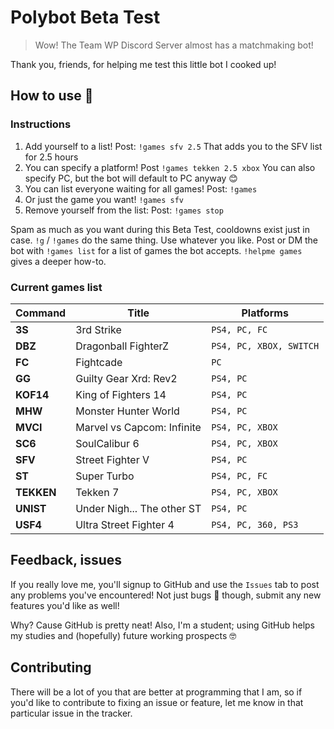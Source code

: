# Polybot Beta Test
> Wow! The Team WP Discord Server almost has a matchmaking bot!

Thank you, friends, for helping me test this little bot I cooked up!

## How to use 🤔
### Instructions
1. Add yourself to a list! Post: `!games sfv 2.5` That adds you to the SFV list for 2.5 hours
1. You can specify a platform! Post `!games tekken 2.5 xbox` You can also specify PC, but the bot will default to PC anyway 😊
1. You can list everyone waiting for all games! Post: `!games`
1. Or just the game you want! `!games sfv`
1. Remove yourself from the list: Post: `!games stop`

Spam as much as you want during this Beta Test, cooldowns exist just in case.
`!g` / `!games` do the same thing. Use whatever you like.
Post or DM the bot with `!games list`  for a list of games the bot accepts.
`!helpme games` gives a deeper how-to.

### Current games list
Command | Title | Platforms
------- | ----- | ---------
**3S** | 3rd Strike | `PS4, PC, FC`
**DBZ** | Dragonball FighterZ | `PS4, PC, XBOX, SWITCH`
**FC** | Fightcade | `PC`
**GG** | Guilty Gear Xrd: Rev2 | `PS4, PC`
**KOF14** | King of Fighters 14 | `PS4, PC`
**MHW** | Monster Hunter World | `PS4, PC`
**MVCI** | Marvel vs Capcom: Infinite | `PS4, PC, XBOX`
**SC6** | SoulCalibur 6 | `PS4, PC, XBOX`
**SFV** | Street Fighter V | `PS4, PC`
**ST** | Super Turbo | `PS4, PC, FC`
**TEKKEN** | Tekken 7 | `PS4, PC, XBOX`
**UNIST** | Under Nigh... The other ST | `PS4, PC`
**USF4** | Ultra Street Fighter 4 | `PS4, PC, 360, PS3`

## Feedback, issues
If you really love me, you'll signup to GitHub and use the `Issues` tab to post any problems you've encountered! Not just bugs 🐞 though, submit any new features you'd like as well!

Why? Cause GitHub is pretty neat! Also, I'm a student; using GitHub helps my studies and (hopefully) future working prospects 🤓

## Contributing
There will be a lot of you that are better at programming that I am, so if you'd like to contribute to fixing an issue or feature, let me know in that particular issue in the tracker.
